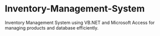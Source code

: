 # Inventory-Management-System
Inventory Management System using VB.NET and Microsoft Access for managing products and database efficiently.
